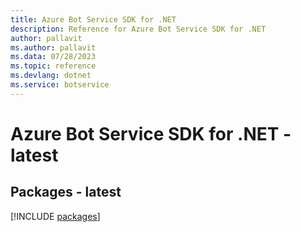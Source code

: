 ```yaml
---
title: Azure Bot Service SDK for .NET
description: Reference for Azure Bot Service SDK for .NET
author: pallavit
ms.author: pallavit
ms.data: 07/28/2023
ms.topic: reference
ms.devlang: dotnet
ms.service: botservice
---
```

# Azure Bot Service SDK for .NET - latest
## Packages - latest
[!INCLUDE [packages](bot-service-index.md)]